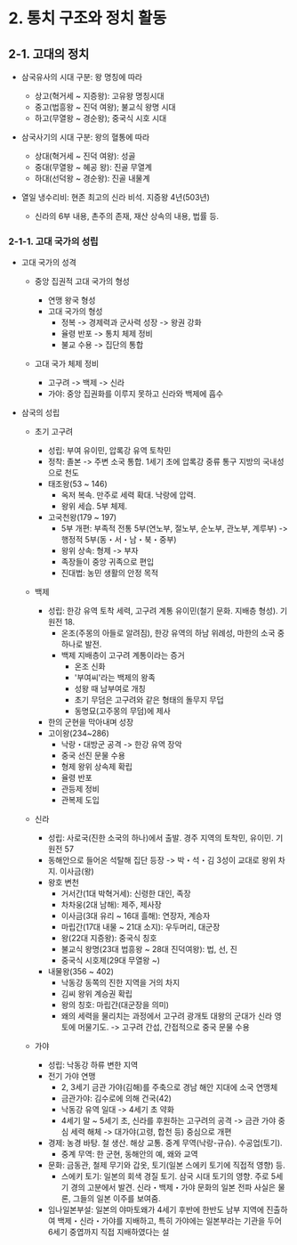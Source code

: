 # 2. 통치 구조와 정치 활동
## 2-1. 고대의 정치

- 삼국유사의 시대 구분: 왕 명칭에 따라
    - 상고(혁거세 ~ 지증왕): 고유왕 명칭시대
    - 중고(법흥왕 ~ 진덕 여왕); 불교식 왕명 시대
    - 하고(무열왕 ~ 경순왕); 중국식 시호 시대

- 삼국사기의 시대 구분: 왕의 혈통에 따라
    - 상대(혁거세 ~ 진덕 여왕): 성골
    - 중대(무열왕 ~ 혜공 왕): 진골 무열계
    - 하대(선덕왕 ~ 경순왕): 진골 내물계

- 열일 냉수리비: 현존 최고의 신라 비석. 지증왕 4년(503년)
    - 신라의 6부 내용, 촌주의 존재, 재산 상속의 내용, 법률 등. 

### 2-1-1. 고대 국가의 성립

- 고대 국가의 성격
    - 중앙 집권적 고대 국가의 형성
        - 연맹 왕국 형성
        - 고대 국가의 형성
            - 정복 -> 경제력과 군사력 성장 -> 왕권 강화
            - 율령 반포 -> 통치 체제 정비
            - 불교 수용 -> 집단의 통합

    - 고대 국가 체제 정비
        - 고구려 -> 백제 -> 신라
        - 가야: 중앙 집권화를 이루지 못하고 신라와 백제에 흡수

- 삼국의 성립
    - 초기 고구려
        - 성립: 부여 유이민, 압록강 유역 토착민
        - 정착: 졸본 -> 주변 소국 통합. 1세기 초에 압록강 중류 통구 지방의 국내성으로 천도
        - 태조왕(53 ~ 146)
            - 옥저 복속. 만주로 세력 확대. 낙랑에 압력.
            - 왕위 세습. 5부 체제.
        - 고국천왕(179 ~ 197)
            - 5부 개편: 부족적 전통 5부(연노부, 절노부, 순노부, 관노부, 계루부) -> 행정적 5부(동・서・남・북・중부)
            - 왕위 상속: 형제 -> 부자
            - 족장들이 중앙 귀족으로 편입
            - 진대법: 농민 생활의 안정 목적

    - 백제
        - 성립: 한강 유역 토착 세력, 고구려 계통 유이민(철기 문화. 지배층 형성). 기원전 18. 
            - 온조(주몽의 아들로 알려짐), 한강 유역의 하남 위례성, 마한의 소국 중 하나로 발전.
            - 백제 지배층이 고구려 계통이라는 증거
                - 온조 신화
                - '부여씨'라는 백제의 왕족
                - 성왕 때 남부여로 개칭
                - 초기 무덤은 고구려와 같은 형태의 돌무지 무덥
                - 동명묘(고주몽의 무덤)에 제사
        - 한의 군현을 막아내며 성장
        - 고이왕(234~286)
            - 낙랑・대방군 공격 -> 한강 유역 장악
            - 중국 선진 문물 수용
            - 형제 왕위 상속제 확립
            - 율령 반포
            - 관등제 정비
            - 관복제 도입
    
    - 신라
        - 성립: 사로국(진한 소국의 하나)에서 출발. 경주 지역의 토착민, 유이민. 기원전 57
        - 동해안으로 들어온 석탈해 집단 등장 -> 박・석・김 3성이 교대로 왕위 차지. 이사금(왕)
        - 왕호 변천
            - 거서간(1대 박혁거세): 신령한 대인, 족장
            - 차차웅(2대 남해): 제주, 제사장
            - 이사금(3대 유리 ~ 16대 흘해): 연장자, 계승자
            - 마립간(17대 내물 ~ 21대 소지): 우두머리, 대군장
            - 왕(22대 지증왕): 중국식 칭호
            - 불교식 왕명(23대 법흥왕 ~ 28대 진덕여왕): 법, 선, 진
            - 중국식 시호제(29대 무열왕 ~)
        - 내물왕(356 ~ 402)
            - 낙동강 동쪽의 진한 지역을 거의 차지
            - 김씨 왕위 계승권 확립
            - 왕의 칭호: 마립간(대군장을 의미)
            - 왜의 세력을 물리치는 과정에서 고구려 광개토 대왕의 군대가 신라 영토에 머물기도. -> 고구려 간섭, 간접적으로 중국 문물 수용

    - 가야
        - 성립: 낙동강 하류 변한 지역
        - 전기 가야 연맹
            - 2, 3세기 금관 가야(김해)를 주축으로 경남 해안 지대에 소국 연맹체
            - 금관가야: 김수로에 의해 건국(42)
            - 낙동강 유역 일대 -> 4세기 초 약화
            - 4세기 말 ~ 5세기 초, 신라를 후원하는 고구려의 공격 -> 금관 가야 중심 세력 해체 -> 대가야(고령, 합천 등) 중심으로 개편
        - 경제: 농경 바탕. 철 생산. 해상 교통. 중계 무역(낙랑-규슈). 수공업(토기).
            - 중계 무역: 한 군현, 동해안의 예, 왜와 교역
        - 문화: 금동관, 철제 무기와 갑옷, 토기(일본 스에키 토기에 직접적 영향) 등.
            - 스에키 토기: 일본의 회색 경질 토기. 삼국 시대 토기의 영향. 주로 5세기 경의 고분에서 발견. 신라・백제・가야 문화의 일본 전파 사실은 물론, 그들의 일본 이주를 보여줌.
        - 임나일본부설: 일본의 야마토왜가 4세기 후반에 한반도 남부 지역에 진출하여 백제・신라・가야를 지배하고, 특히 가야에는 일본부라는 기관을 두어 6세기 중엽까지 직접 지배하였다는 설

